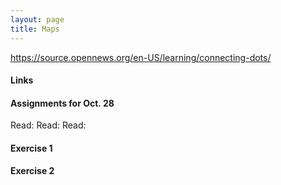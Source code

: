 ```yaml
---
layout: page
title: Maps
---
```


https://source.opennews.org/en-US/learning/connecting-dots/

#### Links

#### Assignments for Oct. 28

Read:
Read: 
Read: 

#### Exercise 1

#### Exercise 2